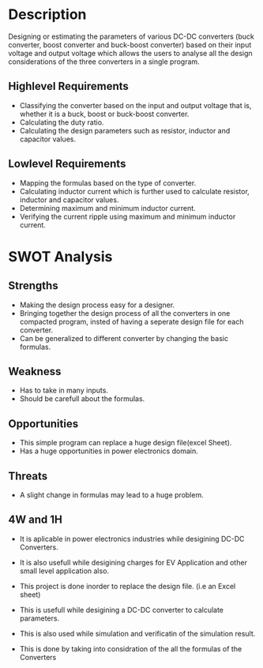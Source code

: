# Description
Designing or estimating the parameters of various DC-DC converters (buck converter, boost converter and buck-boost converter) based on their input voltage and output voltage which allows the users to analyse all the design considerations of the three converters in a single program.

## Highlevel Requirements
* Classifying  the converter based on the input and output voltage that is, whether it is a buck, boost or buck-boost converter.
* Calculating the duty ratio.
* Calculating the design parameters such as resistor, inductor and capacitor values.

## Lowlevel Requirements
* Mapping the formulas based on the type of converter.
* Calculating inductor current which is  further used to calculate resistor, inductor and capacitor values.
* Determining maximum and minimum inductor current.
* Verifying the current ripple using maximum and minimum inductor current.

# SWOT Analysis
## Strengths
* Making the design process easy for a designer.
* Bringing together the design process of all the converters in one compacted  program, insted of having a seperate design file for each  converter.
* Can be generalized to different converter by changing the basic formulas. 

## Weakness
* Has to take in many inputs.
* Should be carefull about the formulas.

## Opportunities
* This simple program can replace a huge design file(excel Sheet).
* Has a huge opportunities in power electronics domain.

## Threats
* A slight change in formulas may lead to a huge problem.



## 4W and 1H

* It is aplicable in power electronics industries while desigining DC-DC Converters.
* It is also usefull while desigining  charges for EV Application and other small level application also.

* This project is done inorder to replace the design file. (i.e an Excel sheet)

* This is usefull while desigining a DC-DC converter to calculate parameters.
* This is also used  while simulation and verificatin of the simulation result.

* This is done by taking into considration of the all the formulas of the Converters